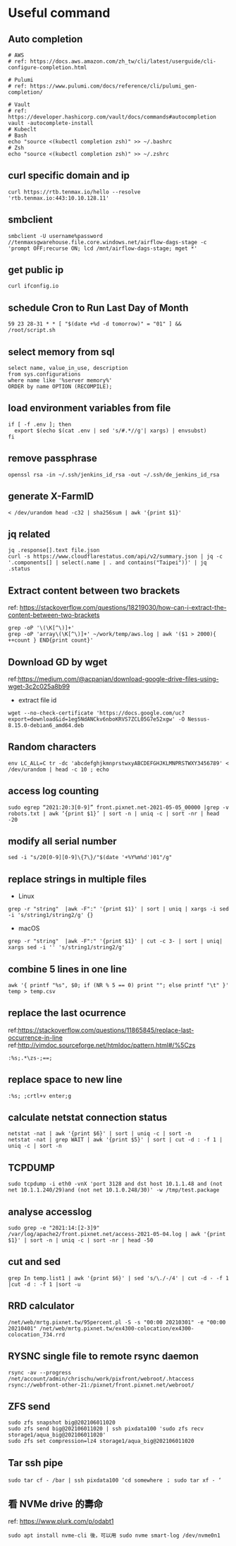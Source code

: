 # Useful command

## Auto completion

```shell
# AWS
# ref: https://docs.aws.amazon.com/zh_tw/cli/latest/userguide/cli-configure-completion.html

# Pulumi
# ref: https://www.pulumi.com/docs/reference/cli/pulumi_gen-completion/

# Vault
# ref: https://developer.hashicorp.com/vault/docs/commands#autocompletion
vault -autocomplete-install
# Kubeclt
# Bash
echo "source <(kubectl completion zsh)" >> ~/.bashrc
# Zsh
echo "source <(kubectl completion zsh)" >> ~/.zshrc
```

## curl specific domain and ip

```shell
curl https://rtb.tenmax.io/hello --resolve 'rtb.tenmax.io:443:10.10.128.11'
```

## smbclient

```shell
smbclient -U username%password //tenmaxsgwarehouse.file.core.windows.net/airflow-dags-stage -c 'prompt OFF;recurse ON; lcd /mnt/airflow-dags-stage; mget *'
```

## get public ip

```shell
curl ifconfig.io
```

## schedule Cron to Run Last Day of Month

```shell
59 23 28-31 * * [ "$(date +%d -d tomorrow)" = "01" ] && /root/script.sh
```

## select memory from sql

```shell
select name, value_in_use, description
from sys.configurations
where name like '%server memory%'
ORDER by name OPTION (RECOMPILE);
```

## load environment variables from file

```shell
if [ -f .env ]; then
  export $(echo $(cat .env | sed 's/#.*//g'| xargs) | envsubst)
fi
```

## remove passphrase

```shell
openssl rsa -in ~/.ssh/jenkins_id_rsa -out ~/.ssh/de_jenkins_id_rsa
```

## generate X-FarmID

```shell
< /dev/urandom head -c32 | sha256sum | awk '{print $1}'
```

## jq related

```shell
jq .response[].text file.json
curl -s https://www.cloudflarestatus.com/api/v2/summary.json | jq -c '.components[] | select(.name | . and contains("Taipei"))' | jq .status
```

## Extract content between two brackets

ref: <https://stackoverflow.com/questions/18219030/how-can-i-extract-the-content-between-two-brackets>

```shell
grep -oP '\(\K[^\)]+'
grep -oP 'array\(\K[^\)]+' ~/work/temp/aws.log | awk '($1 > 2000){ ++count } END{print count}'
```

## Download GD by wget

ref:<https://medium.com/@acpanjan/download-google-drive-files-using-wget-3c2c025a8b99>

- extract file id

```shell
wget --no-check-certificate 'https://docs.google.com/uc?export=download&id=1eg5NdANCkv6nboKRVS7ZCL05G7e52xgw' -O Nessus-8.15.0-debian6_amd64.deb
```

## Random characters

```shell
env LC_ALL=C tr -dc 'abcdefghjkmnprstwxyABCDEFGHJKLMNPRSTWXY3456789' < /dev/urandom | head -c 10 ; echo
```

## access log counting

```shell
sudo egrep “2021:20:3[0-9]” front.pixnet.net-2021-05-05_00000 |grep -v  robots.txt | awk ‘{print $1}’ | sort -n | uniq -c | sort -nr | head -20
```

## modify all serial number

```shell
sed -i "s/20[0-9][0-9]\{7\}/"$(date '+%Y%m%d')01"/g"
```

## replace strings in multiple files

- Linux

```shell
grep -r "string"  |awk -F":" '{print $1}' | sort | uniq | xargs -i sed -i 's/string1/string2/g' {}
```

- macOS

```shell
grep -r "string"  |awk -F":" '{print $1}' | cut -c 3- | sort | uniq| xargs sed -i '' 's/string1/string2/g'
```

## combine 5 lines in one line

```shell
awk '{ printf "%s", $0; if (NR % 5 == 0) print ""; else printf "\t" }' temp > temp.csv
```

## replace the last ocurrence

ref:<https://stackoverflow.com/questions/11865845/replace-last-occurrence-in-line>
ref:<http://vimdoc.sourceforge.net/htmldoc/pattern.html#/%5Czs>

```shell
:%s;.*\zs-;==;
```

## replace space to new line

```shell
:%s; ;crtl+v enter;g
```

## calculate netstat connection status

```shell
netstat -nat | awk '{print $6}' | sort | uniq -c | sort -n
netstat -nat | grep WAIT | awk '{print $5}' | sort | cut -d : -f 1 | uniq -c | sort -n
```

## TCPDUMP

```shell
sudo tcpdump -i eth0 -vnX 'port 3128 and dst host 10.1.1.48 and (not net 10.1.1.240/29)and (not net 10.1.0.248/30)' -w /tmp/test.package
```

## analyse accesslog

```shell
sudo grep -e "2021:14:[2-3]9" /var/log/apache2/front.pixnet.net/access-2021-05-04.log | awk '{print $1}' | sort -n | uniq -c | sort -nr | head -50
```

## cut and sed

```shell
grep In temp.list1 | awk '{print $6}' | sed 's/\./-/4' | cut -d - -f 1 |cut -d : -f 1 |sort -u
```

## RRD calculator

```shell
/net/web/mrtg.pixnet.tw/95percent.pl -S -s "00:00 20210301" -e "00:00 20210401" /net/web/mrtg.pixnet.tw/ex4300-colocation/ex4300-colocation_734.rrd
```

## RYSNC single file to remote rsync daemon

```shell
rsync -av --progress /net/account/admin/chrischu/work/pixfront/webroot/.htaccess rsync://webfront-other-21:/pixnet/front.pixnet.net/webroot/
```

## ZFS send

```shell
sudo zfs snapshot big@202106011020
sudo zfs send big@202106011020 | ssh pixdata100 'sudo zfs recv storage1/aqua_big@202106011020'
sudo zfs set compression=lz4 storage1/aqua_big@202106011020
```

## Tar ssh pipe

```shell
sudo tar cf - /bar | ssh pixdata100 ‘cd somewhere ； sudo tar xf - ‘
```

## 看 NVMe drive 的壽命

ref: <https://www.plurk.com/p/odabt1>

```shell
sudo apt install nvme-cli 後，可以用 sudo nvme smart-log /dev/nvme0n1 
```

